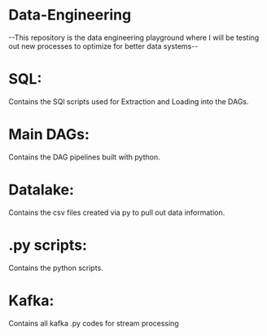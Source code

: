 # Data-Engineering

--This repository is the data engineering playground where I will be testing out new processes to optimize for better data systems--
# SQL:
Contains the SQl scripts used for Extraction and Loading into the DAGs. 
# Main DAGs: 
Contains the DAG pipelines built with python. 
# Datalake: 
Contains the csv files created via py to pull out data information. 
# .py scripts: 
Contains the python scripts.
# Kafka: 
Contains all kafka .py codes for stream processing
